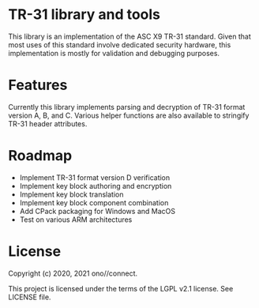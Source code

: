 TR-31 library and tools
=======================

This library is an implementation of the ASC X9 TR-31 standard. Given that
most uses of this standard involve dedicated security hardware, this
implementation is mostly for validation and debugging purposes.

Features
========

Currently this library implements parsing and decryption of TR-31 format
version A, B, and C. Various helper functions are also available to stringify
TR-31 header attributes.

Roadmap
=======

* Implement TR-31 format version D verification
* Implement key block authoring and encryption
* Implement key block translation
* Implement key block component combination
* Add CPack packaging for Windows and MacOS
* Test on various ARM architectures

License
=======

Copyright (c) 2020, 2021 ono//connect.

This project is licensed under the terms of the LGPL v2.1 license. See LICENSE file.
